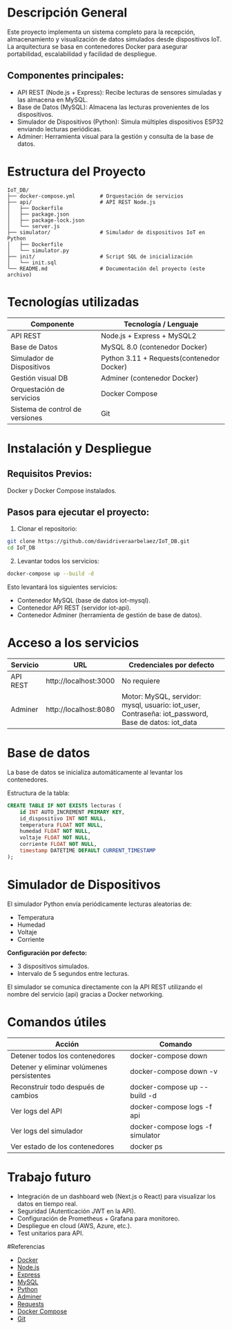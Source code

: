 # Descripción General
Este proyecto implementa un sistema completo para la recepción, almacenamiento y visualización de datos simulados desde dispositivos IoT. La arquitectura se basa en contenedores Docker para asegurar portabilidad, escalabilidad y facilidad de despliegue.

## Componentes principales:

- API REST (Node.js + Express): Recibe lecturas de sensores simuladas y las almacena en MySQL.
- Base de Datos (MySQL): Almacena las lecturas provenientes de los dispositivos.
- Simulador de Dispositivos (Python): Simula múltiples dispositivos ESP32 enviando lecturas periódicas.
- Adminer: Herramienta visual para la gestión y consulta de la base de datos.

# Estructura del Proyecto
```
IoT_DB/
├── docker-compose.yml        # Orquestación de servicios
├── api/                      # API REST Node.js
│   ├── Dockerfile
│   ├── package.json
│   ├── package-lock.json
│   └── server.js
├── simulator/                # Simulador de dispositivos IoT en Python
│   ├── Dockerfile
│   └── simulator.py
├── init/                     # Script SQL de inicialización
│   └── init.sql
└── README.md                 # Documentación del proyecto (este archivo)
```

# Tecnologías utilizadas

| Componente | Tecnología / Lenguaje |
|------------|----------------------------------|
| API REST   | Node.js + Express + MySQL2 |
| Base de Datos | MySQL 8.0 (contenedor Docker) |
| Simulador de Dispositivos | Python 3.11 + Requests(contenedor Docker) |
| Gestión visual DB | Adminer (contenedor Docker) |
| Orquestación de servicios | Docker Compose |
| Sistema de control de versiones | Git |


# Instalación y Despliegue

## Requisitos Previos:
Docker y Docker Compose instalados.

## Pasos para ejecutar el proyecto:

1. Clonar el repositorio:

```bash
git clone https://github.com/davidriveraarbelaez/IoT_DB.git
cd IoT_DB
```

2. Levantar todos los servicios:

```bash 
docker-compose up --build -d
```

Esto levantará los siguientes servicios:
- Contenedor MySQL (base de datos iot-mysql).
- Contenedor API REST (servidor iot-api).
- Contenedor Adminer (herramienta de gestión de base de datos).

# Acceso a los servicios

|Servicio|URL|Credenciales por defecto|
|--------|---|-------------------------|
|API REST|http://localhost:3000|No requiere|
|Adminer|http://localhost:8080|Motor: MySQL, servidor: mysql, usuario: iot_user, Contraseña: iot_password, Base de datos: iot_data|

# Base de datos

La base de datos se inicializa automáticamente al levantar los contenedores.

Estructura de la tabla:
```sql
CREATE TABLE IF NOT EXISTS lecturas (
    id INT AUTO_INCREMENT PRIMARY KEY,
    id_dispositivo INT NOT NULL,
    temperatura FLOAT NOT NULL,
    humedad FLOAT NOT NULL,
    voltaje FLOAT NOT NULL,
    corriente FLOAT NOT NULL,
    timestamp DATETIME DEFAULT CURRENT_TIMESTAMP
);
```

# Simulador de Dispositivos
El simulador Python envía periódicamente lecturas aleatorias de:
- Temperatura
- Humedad
- Voltaje
- Corriente

**Configuración por defecto:**

- 3 dispositivos simulados.
- Intervalo de 5 segundos entre lecturas.

El simulador se comunica directamente con la API REST utilizando el nombre del servicio (api) gracias a Docker networking.

# Comandos útiles

| Acción	| Comando |
|-----------|---------|
| Detener todos los contenedores |	docker-compose down |
| Detener y eliminar volúmenes persistentes	| docker-compose down -v |
| Reconstruir todo después de cambios	| docker-compose up --build -d |
| Ver logs del API	| docker-compose logs -f api |
| Ver logs del simulador	| docker-compose logs -f simulator |
| Ver estado de los contenedores	| docker ps |

# Trabajo futuro
- Integración de un dashboard web (Next.js o React) para visualizar los datos en tiempo real.
- Seguridad (Autenticación JWT en la API).
- Configuración de Prometheus + Grafana para monitoreo.
- Despliegue en cloud (AWS, Azure, etc.).
- Test unitarios para API.

#Referencias
- [Docker](https://www.docker.com/)
- [Node.js](https://nodejs.org/)
- [Express](https://expressjs.com/)
- [MySQL](https://www.mysql.com/)
- [Python](https://www.python.org/)
- [Adminer](https://www.adminer.org/)
- [Requests](https://docs.python-requests.org/en/master/)
- [Docker Compose](https://docs.docker.com/compose/)
- [Git](https://git-scm.com/)
